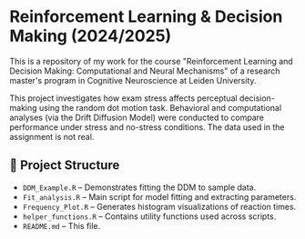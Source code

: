 # Reinforcement Learning & Decision Making (2024/2025)
This is a repository of my work for the course "Reinforcement Learning and Decision Making: Computational and Neural Mechanisms" of a research master's program in Cognitive Neuroscience at Leiden University.

This project investigates how exam stress affects perceptual decision-making using the random dot motion task. Behavioral and computational analyses (via the Drift Diffusion Model) were conducted to compare performance under stress and no-stress conditions. The data used in the assignment is not real.

## 📁 Project Structure

- `DDM_Example.R` – Demonstrates fitting the DDM to sample data.
- `Fit_analysis.R` – Main script for model fitting and extracting parameters.
- `Frequency_Plot.R` – Generates histogram visualizations of reaction times.
- `helper_functions.R` – Contains utility functions used across scripts.
- `README.md` – This file.

